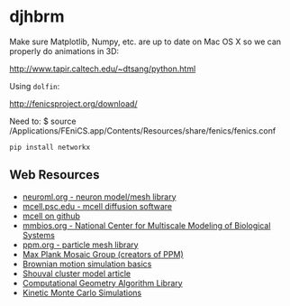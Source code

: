 djhbrm
======

Make sure Matplotlib, Numpy, etc. are up to date on Mac OS X
so we can properly do animations in 3D:

http://www.tapir.caltech.edu/~dtsang/python.html

Using `dolfin`:

http://fenicsproject.org/download/

Need to:
$ source /Applications/FEniCS.app/Contents/Resources/share/fenics/fenics.conf

```
pip install networkx
```


## Web Resources
* [neuroml.org - neuron model/mesh library](http://www.neuroml.org/tool_support.php)
* [mcell.psc.edu - mcell diffusion software](http://www.mcell.psc.edu/tutorials/ficks_laws.html)
* [mcell on github](https://github.com/mcellteam/cellblender_tutorials)
* [mmbios.org - National Center for Multiscale Modeling of Biological Systems](http://mmbios.org/index.php/software)
* [ppm.org - particle mesh library](http://www.ppm-library.org/)
* [Max Plank Mosaic Group (creators of PPM)](http://mosaic.mpi-cbg.de/?q=research/gallery)
* [Brownian motion simulation basics](http://www.advancedlab.org/mediawiki/index.php/Simulating_Brownian_Motion)
* [Shouval cluster model article](http://www.pnas.org/content/102/40/14440.full)
* [Computational Geometry Algorithm Library](http://www.cgal.org/)
* [Kinetic Monte Carlo Simulations](http://www.roentzsch.org/SurfDiff/index.html)

